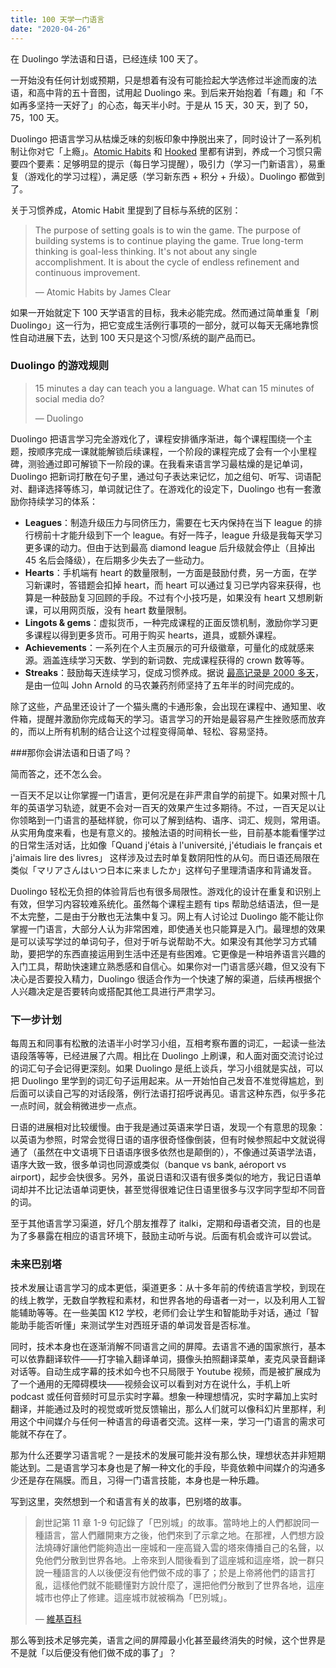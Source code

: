 ```yaml
---
title: 100 天学一门语言
date: "2020-04-26"
---
```


在 Duolingo 学法语和日语，已经连续 100 天了。

一开始没有任何计划或预期，只是想着有没有可能捡起大学选修过半途而废的法语，和高中背的五十音图，试用起 Duolingo 来。到后来开始抱着「有趣」和「不如再多坚持一天好了」的心态，每天半小时。于是从 15 天，30 天，到了 50，75，100 天。

Duolingo 把语言学习从枯燥乏味的刻板印象中挣脱出来了，同时设计了一系列机制让你对它「上瘾」。[Atomic Habits](https://www.amazon.com/Atomic-Habits-Proven-Build-Break/dp/0735211299) 和 [Hooked](https://www.amazon.com/Hooked-How-Build-Habit-Forming-Products/dp/1591847788/) 里都有讲到，养成一个习惯只需要四个要素：足够明显的提示（每日学习提醒），吸引力（学习一门新语言），易重复（游戏化的学习过程），满足感（学习新东西 + 积分 + 升级）。Duolingo 都做到了。

关于习惯养成，Atomic Habit 里提到了目标与系统的区别：

> The purpose of setting goals is to win the game. The purpose of building systems is to continue playing the game. True long-term thinking is goal-less thinking. It's not about any single accomplishment. It is about the cycle of endless refinement and continuous improvement.
>
> — Atomic Habits by James Clear

如果一开始就定下 100 天学语言的目标，我未必能完成。然而通过简单重复「刷 Duolingo」这一行为，把它变成生活例行事项的一部分，就可以每天无痛地靠惯性自动进展下去，达到 100 天只是这个习惯/系统的副产品而已。

### Duolingo 的游戏规则

> 15 minutes a day can teach you a language. What can 15 minutes of social media do?
>
> — Duolingo

Duolingo 把语言学习完全游戏化了，课程安排循序渐进，每个课程围绕一个主题，按顺序完成一课就能解锁后续课程，一个阶段的课程完成了会有一个小里程碑，测验通过即可解锁下一阶段的课。在我看来语言学习最枯燥的是记单词，Duolingo 把新词打散在句子里，通过句子表达来记忆，加之组句、听写、词语配对、翻译选择等练习，单词就记住了。在游戏化的设定下，Duolingo 也有一套激励你持续学习的体系：

- **Leagues**：制造升级压力与同侪压力，需要在七天内保持在当下 league 的排行榜前十才能升级到下一个 league。有好一阵子，league 升级是我每天学习更多课的动力。但由于达到最高 diamond league 后升级就会停止（且掉出 45 名后会降级），在后期多少失去了一些动力。
- **Hearts**：手机端有 heart 的数量限制，一方面是鼓励付费，另一方面，在学习新课时，答错题会扣掉 heart，而 heart 可以通过复习已学内容来获得，也算是一种鼓励复习回顾的手段。不过有个小技巧是，如果没有 heart 又想刷新课，可以用网页版，没有 heart 数量限制。
- **Lingots & gems**：虚拟货币，一种完成课程的正面反馈机制，激励你学习更多课程以得到更多货币。可用于购买 hearts，道具，或额外课程。
- **Achievements**：一系列在个人主页展示的可升级徽章，可量化的成就感来源。涵盖连续学习天数、学到的新词数、完成课程获得的 crown 数等等。
- **Streaks**：鼓励每天连续学习，促成习惯养成。据说 [最高记录是 2000 多天](https://twitter.com/duolingo/status/1017433362460528640)，是由一位叫 John Arnold 的马农兼药剂师坚持了五年半的时间完成的。

除了这些，产品里还设计了一个猫头鹰的卡通形象，会出现在课程中、通知里、收件箱，提醒并激励你完成每天的学习。语言学习的开始是最容易产生挫败感而放弃的，而以上所有机制的结合让这个过程变得简单、轻松、容易坚持。

###那你会讲法语和日语了吗？

简而答之，还不怎么会。

一百天不足以让你掌握一门语言，更何况是在非严肃自学的前提下。如果对照十几年的英语学习轨迹，就更不会对一百天的效果产生过多期待。不过，一百天足以让你领略到一门语言的基础样貌，你可以了解到结构、语序、词汇、规则，常用语。从实用角度来看，也是有意义的。接触法语的时间稍长一些，目前基本能看懂学过的日常生活对话，比如像「Quand j'étais à l'université, j'étudiais le français et j'aimais lire des livres」 这样涉及过去时单复数阴阳性的从句。而日语还局限在类似「マリアさんはいつ日本に来ましたか」这样句子里理清语序和背诵发音。

Duolingo 轻松无负担的体验背后也有很多局限性。游戏化的设计在重复和识别上有效，但学习内容较难系统化。虽然每个课程主题有 tips 帮助总结语法，但一是不太完整，二是由于分散也无法集中复习。网上有人讨论过 Duolingo 能不能让你掌握一门语言，大部分人认为非常困难，即使通关也只能算是入门。最理想的效果是可以读写学过的单词句子，但对于听与说帮助不大。如果没有其他学习方式辅助，要把学的东西直接运用到生活中还是有些困难。它更像是一种培养语言兴趣的入门工具，帮助快速建立熟悉感和自信心。如果你对一门语言感兴趣，但又没有下决心是否要投入精力，Duolingo 很适合作为一个快速了解的渠道，后续再根据个人兴趣决定是否要转向或搭配其他工具进行严肃学习。

### 下一步计划

每周五和同事有松散的法语半小时学习小组，互相考察布置的词汇，一起读一些法语段落等等，已经进展了六周。相比在 Duolingo 上刷课，和人面对面交流讨论过的词汇句子会记得更深刻。如果 Duolingo 是纸上谈兵，学习小组就是实战，可以把 Duolingo 里学到的词汇句子运用起来。从一开始怕自己发音不准觉得尴尬，到后面可以读自己写的对话段落，例行法语打招呼说再见。语言这种东西，似乎多花一点时间，就会稍微进步一点点。

日语的进展相对比较缓慢。由于我是通过英语来学日语，发现一个有意思的现象：以英语为参照，时常会觉得日语的语序很奇怪像倒装，但有时候参照起中文就说得通了（虽然在中文语境下日语语序很多依然也是颠倒的），不像通过英语学法语，语序大致一致，很多单词也同源或类似（banque vs bank, aéroport vs airport)，起步会快很多。另外，虽说日语和汉语有很多类似的地方，我记日语单词却并不比记法语单词更快，甚至觉得很难记住日语里很多与汉字同字型却不同音的词。

至于其他语言学习渠道，好几个朋友推荐了 italki，定期和母语者交流，目的也是为了多暴露在相应的语言环境下，鼓励主动听与说。后面有机会或许可以尝试。

### 未来巴别塔

技术发展让语言学习的成本更低，渠道更多：从十多年前的传统语言学校，到现在的线上教学，无数自学教程和素材，和世界各地的母语者一对一，以及利用人工智能辅助等等。在一些美国 K12 学校，老师们会让学生和智能助手对话，通过「智能助手能否听懂」来测试学生对西班牙语的单词发音是否标准。

同时，技术本身也在逐渐消解不同语言之间的屏障。去语言不通的国家旅行，基本可以依靠翻译软件——打字输入翻译单词，摄像头拍照翻译菜单，麦克风录音翻译对话等。自动生成字幕的技术如今也不只局限于 Youtube 视频，而是被扩展成为了一个通用的无障碍模块——视频会议可以看到对方在说什么，手机上听 podcast 或任何音频时可显示实时字幕。想象一种理想情况，实时字幕加上实时翻译，并能通过及时的视觉或听觉反馈输出，那么人们就可以像科幻片里那样，利用这个中间媒介与任何一种语言的母语者交流。这样一来，学习一门语言的需求可能就不存在了。

那为什么还要学习语言呢？一是技术的发展可能并没有那么快，理想状态并非短期能达到。二是语言学习本身也是了解一种文化的手段，毕竟依赖中间媒介的沟通多少还是存在隔膜。而且，习得一门语言技能，本身也是一种乐趣。

写到这里，突然想到一个和语言有关的故事，巴别塔的故事。

> 創世記第 11 章 1-9 句記錄了「巴別城」的故事。當時地上的人們都說同一種語言，當人們離開東方之後，他們來到了示拿之地。在那裡，人們想方設法燒磚好讓他們能夠造出一座城和一座高聳入雲的塔來傳播自己的名聲，以免他們分散到世界各地。上帝來到人間後看到了這座城和這座塔，說一群只說一種語言的人以後便沒有他們做不成的事了；於是上帝將他們的語言打亂，這樣他們就不能聽懂對方說什麼了，還把他們分散到了世界各地，這座城市也停止了修建。這座城市就被稱為「巴別城」。
>
> — [維基百科](<[https://zh.wikipedia.org/wiki/%E5%B7%B4%E5%88%A5%E5%A1%94](https://zh.wikipedia.org/wiki/巴別塔)>)

那么等到技术足够完美，语言之间的屏障最小化甚至最终消失的时候，这个世界是不是就「以后便没有他们做不成的事了」？
